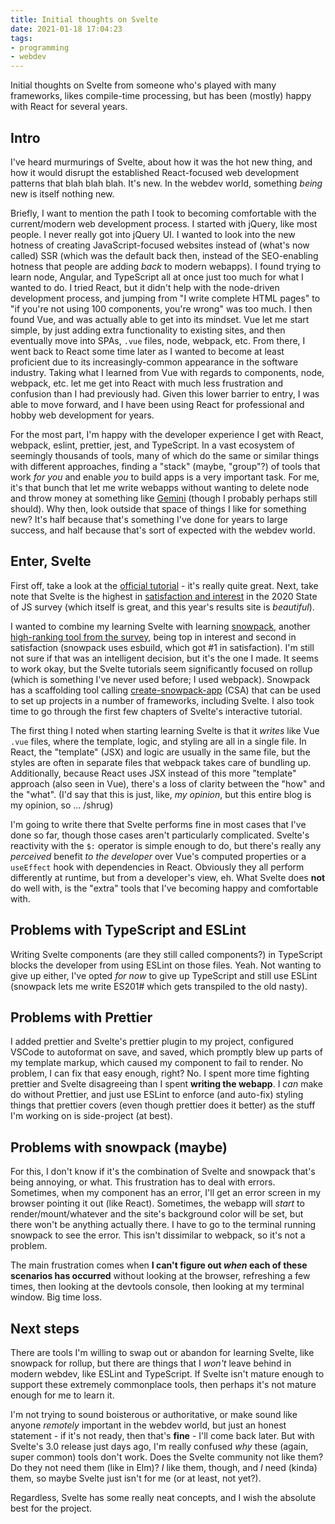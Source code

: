 ```yaml
---
title: Initial thoughts on Svelte
date: 2021-01-18 17:04:23
tags:
- programming
- webdev
---
```


Initial thoughts on Svelte from someone who's played with many frameworks, likes compile-time processing, but has been (mostly) happy with React for several years.

<!-- more -->

## Intro

I've heard murmurings of Svelte, about how it was the hot new thing, and how it would disrupt the established React-focused web development patterns that blah blah blah. It's new. In the webdev world, something _being_ new is itself nothing new.

Briefly, I want to mention the path I took to becoming comfortable with the current/modern web development process. I started with jQuery, like most people. I never really got into jQuery UI. I wanted to look into the new hotness of creating JavaScript-focused websites instead of (what's now called) SSR (which was the default back then, instead of the SEO-enabling hotness that people are adding _back_ to modern webapps). I found trying to learn node, Angular, and TypeScript all at once just too much for what I wanted to do. I tried React, but it didn't help with the node-driven development process, and jumping from "I write complete HTML pages" to "if you're not using 100 components, you're wrong" was too much. I then found Vue, and was actually able to get into its mindset. Vue let me start simple, by just adding extra functionality to existing sites, and then eventually move into SPAs, `.vue` files, node, webpack, etc. From there, I went back to React some time later as I wanted to become at least proficient due to its increasingly-common appearance in the software industry. Taking what I learned from Vue with regards to components, node, webpack, etc. let me get into React with much less frustration and confusion than I had previously had. Given this lower barrier to entry, I was able to move forward, and I have been using React for professional and hobby web development for years.

For the most part, I'm happy with the developer experience I get with React, webpack, eslint, prettier, jest, and TypeScript. In a vast ecosystem of seemingly thousands of tools, many of which do the same or similar things with different approaches, finding a "stack" (maybe, "group"?) of tools that work _for you_ and enable _you_ to build apps is a very important task. For me, it's that bunch that let me write webapps without wanting to delete node and throw money at something like [Gemini](https://gemini.circumlunar.space/) (though I probably perhaps still should). Why then, look outside that space of things I like for something new? It's half because that's something I've done for years to large success, and half because that's sort of expected with the webdev world.

## Enter, Svelte

First off, take a look at the [official tutorial](https://svelte.dev/tutorial) - it's really quite great. Next, take note that Svelte is the highest in [satisfaction and interest](https://2020.stateofjs.com/en-US/technologies/front-end-frameworks/) in the 2020 State of JS survey (which itself is great, and this year's results site is _beautiful_).

I wanted to combine my learning Svelte with learning [snowpack](https://www.snowpack.dev/), another [high-ranking tool from the survey](https://2020.stateofjs.com/en-US/technologies/build-tools/), being top in interest and second in satisfaction (snowpack uses esbuild, which got #1 in satisfaction). I'm still not sure if that was an intelligent decision, but it's the one I made. It seems to work okay, but the Svelte tutorials seem significantly focused on rollup (which is something I've never used before; I used webpack). Snowpack has a scaffolding tool calling [create-snowpack-app](https://github.com/snowpackjs/snowpack/tree/main/create-snowpack-app/cli) (CSA) that can be used to set up projects in a number of frameworks, including Svelte. I also took time to go through the first few chapters of Svelte's interactive tutorial.

The first thing I noted when starting learning Svelte is that it _writes_ like Vue `.vue` files, where the template, logic, and styling are all in a single file. In React, the "template" (JSX) and logic are usually in the same file, but the styles are often in separate files that webpack takes care of bundling up. Additionally, because React uses JSX instead of this more "template" approach (also seen in Vue), there's a loss of clarity between the "how" and the "what". (I'd say that this is just, like, _my opinion_, but this entire blog is my opinion, so ... /shrug)

I'm going to write there that Svelte performs fine in most cases that I've done so far, though those cases aren't particularly complicated. Svelte's reactivity with the `$:` operator is simple enough to do, but there's really any _perceived_ benefit _to the developer_ over Vue's computed properties or a `useEffect` hook with dependencies in React. Obviously they all perform differently at runtime, but from a developer's view, eh. What Svelte does **not** do well with, is the "extra" tools that I've becoming happy and comfortable with.

## Problems with TypeScript and ESLint

Writing Svelte components (are they still called components?) in TypeScript blocks the developer from using ESLint on those files. Yeah. Not wanting to give up either, I've opted _for now_ to give up TypeScript and still use ESLint (snowpack lets me write ES201# which gets transpiled to the old nasty).

## Problems with Prettier

I added prettier and Svelte's prettier plugin to my project, configured VSCode to autoformat on save, and saved, which promptly blew up parts of my template markup, which caused my component to fail to render. No problem, I can fix that easy enough, right? No. I spent more time fighting prettier and Svelte disagreeing than I spent **writing the webapp**. I _can_ make do without Prettier, and just use ESLint to enforce (and auto-fix) styling things that prettier covers (even though prettier does it better) as the stuff I'm working on is side-project (at best).

## Problems with snowpack (maybe)

For this, I don't know if it's the combination of Svelte and snowpack that's being annoying, or what. This frustration has to deal with errors. Sometimes, when my component has an error, I'll get an error screen in my browser pointing it out (like React). Sometimes, the webapp will _start_ to render/mount/whatever and the site's background color will be set, but there won't be anything actually there. I have to go to the terminal running snowpack to see the error. This isn't dissimilar to webpack, so it's not a problem.

The main frustration comes when **I can't figure out _when_ each of these scenarios has occurred** without looking at the browser, refreshing a few times, then looking at the devtools console, then looking at my terminal window. Big time loss.

## Next steps

There are tools I'm willing to swap out or abandon for learning Svelte, like snowpack for rollup, but there are things that I _won't_ leave behind in modern webdev, like ESLint and TypeScript. If Svelte isn't mature enough to support these extremely commonplace tools, then perhaps it's not mature enough for me to learn it.

I'm not trying to sound boisterous or authoritative, or make sound like anyone _remotely_ important in the webdev world, but just an honest statement - if it's not ready, then that's **fine** - I'll come back later. But with Svelte's 3.0 release just days ago, I'm really confused _why_ these (again, super common) tools don't work. Does the Svelte community not like them? Do they not need them (like in Elm)? _I_ like them, though, and _I_ need (kinda) them, so maybe Svelte just isn't for me (or at least, not yet?).

Regardless, Svelte has some really neat concepts, and I wish the absolute best for the project.

